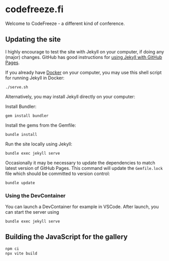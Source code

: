 codefreeze.fi
=============

Welcome to CodeFreeze - a different kind of conference.

## Updating the site

I highly encourage to test the site with Jekyll on your computer, if doing any (major) changes. GitHub has good instructions for [using Jekyll with GitHub Pages](https://help.github.com/en/articles/using-jekyll-as-a-static-site-generator-with-github-pages).

If you already have [Docker](https://www.docker.com/) on your computer, you may use this shell script for running Jekyll in Docker:

    ./serve.sh

Alternatively, you may install Jekyll directly on your computer:

Install Bundler:

    gem install bundler

Install the gems from the Gemfile:

    bundle install

Run the site locally using Jekyll:

    bundle exec jekyll serve

Occasionally it may be necessary to update the dependencies to match latest version of GitHub Pages. This command will update the `Gemfile.lock` file which should be committed to version control:

    bundle update

### Using the DevContainer

You can launch a DevContainer for example in VSCode. After launch, you can start the server using

    bundle exec jekyll serve

## Building the JavaScript for the gallery

```bash
npm ci
npx vite build
```